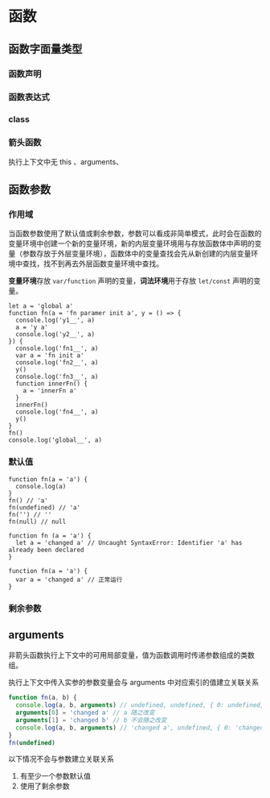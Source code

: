 # 函数

## 函数字面量类型

### 函数声明

### 函数表达式

### class

### 箭头函数

执行上下文中无 this 、arguments、

## 函数参数

### 作用域

当函数参数使用了默认值或剩余参数，参数可以看成非简单模式，此时会在函数的变量环境中创建一个新的变量环境，新的内层变量环境用与存放函数体中声明的变量（参数存放于外层变量环境），函数体中的变量查找会先从新创建的内层变量环境中查找，找不到再去外层函数变量环境中查找。

**变量环境**存放 `var/function` 声明的变量，**词法环境**用于存放 `let/const` 声明的变量。

```
let a = 'global a'
function fn(a = 'fn paramer init a', y = () => {
  console.log('y1__', a)
  a = 'y a'
  console.log('y2__', a)
}) {
  console.log('fn1__', a)
  var a = 'fn init a'
  console.log('fn2__', a)
  y()
  console.log('fn3__', a)
  function innerFn() {
    a = 'innerFn a'
  }
  innerFn()
  console.log('fn4__', a)
  y()
}
fn()
console.log('global__', a)
```

### 默认值

```
function fn(a = 'a') {
  console.log(a)
}
fn() // 'a'
fn(undefined) // 'a'
fn('') // ''
fn(null) // null
```

```
function fn (a = 'a') {
  let a = 'changed a' // Uncaught SyntaxError: Identifier 'a' has already been declared
}

function fn(a = 'a') {
  var a = 'changed a' // 正常运行
}
```

### 剩余参数

## arguments

非箭头函数执行上下文中的可用局部变量，值为函数调用时传递参数组成的类数组。

执行上下文中传入实参的参数变量会与 arguments 中对应索引的值建立关联关系

```js
function fn(a, b) {
  console.log(a, b, arguments) // undefined, undefined, { 0: undefined, length: 1 }
  arguments[0] = 'changed a' // a 随之改变
  arguments[1] = 'changed b' // b 不会随之改变
  console.log(a, b, arguments) // 'changed a', undefined, { 0: 'changed a', length: 1 }
}
fn(undefined)
```

以下情况不会与参数建立关联关系
1. 有至少一个参数默认值
2. 使用了剩余参数
